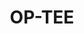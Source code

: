 ---
image:
  featured: 'true'
  path: /assets/images/projects/op-tee.png
permalink: /engineering/projects/op-tee/
project_link_name: op-tee
project_maintainers: ''
project_stats: 'false'
project_url: https://www.op-tee.org
title: OP-TEE
---